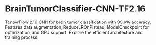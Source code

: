 # BrainTumorClassifier-CNN-TF2.16
TensorFlow 2.16 CNN for brain tumor classification with 99.6% accuracy. Features data augmentation, ReduceLROnPlateau, ModelCheckpoint for optimization, and GPU support. Explore the efficient architecture and training process.

